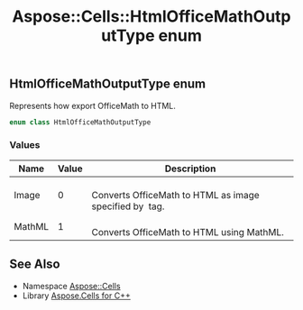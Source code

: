 ﻿---
title: Aspose::Cells::HtmlOfficeMathOutputType enum
linktitle: HtmlOfficeMathOutputType
second_title: Aspose.Cells for C++ API Reference
description: 'Aspose::Cells::HtmlOfficeMathOutputType enum. Represents how export OfficeMath to HTML in C++.'
type: docs
weight: 22800
url: /cpp/aspose.cells/htmlofficemathoutputtype/
---
## HtmlOfficeMathOutputType enum


Represents how export OfficeMath to HTML.

```cpp
enum class HtmlOfficeMathOutputType
```

### Values

| Name | Value | Description |
| --- | --- | --- |
| Image | 0 | <br>Converts OfficeMath to HTML as image specified by <img> tag. |
| MathML | 1 | <br>Converts OfficeMath to HTML using MathML. |

## See Also

* Namespace [Aspose::Cells](../)
* Library [Aspose.Cells for C++](../../)
